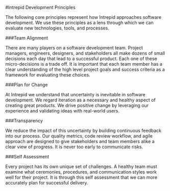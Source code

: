 
#Intrepid Development Principles

The following core principles represent how Intrepid approaches software development. We use these principles as a lens through which we can evaluate new technologies, tools, and processes.

###Team Alignment

There are many players on a software development team. Project managers, engineers, designers, and stakeholders all make dozens of small decisions each day that lead to a successful product. Each one of these micro-decisions is a trade off. It is important that each team member has a clear understanding of the high level project goals and success criteria as a framework for evaluating these choices.

###Plan for Change

At Intrepid we understand that uncertainty is inevitable in software development. We regard iteration as a necessary and healthy aspect of creating great products. We drive positive change by leveraging our experience and validating ideas with real-world users.

###Transparency

We reduce the impact of this uncertainty by building continuous feedback into our process. Our quality metrics, code review workflow, and agile approach are designed to give stakeholders and team members alike a clear view of progress. It is never too early to communicate risks.

###Self Assessment

Every project has its own unique set of challenges. A healthy team must examine what ceremonies, procedures, and communication styles work well for their project. It is through this self assessment that we can more accurately plan for successful delivery.


